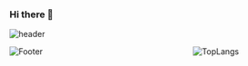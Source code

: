 ### Hi there 👋

![header](https://capsule-render.vercel.app/api?type=waving&color=auto&height=200&section=header&text=SeongGyeong%20GitHub&fontSize=50&fontColor=auto)
<div style="margin-right:100px;">
<img align="right" src="https://github-readme-stats.vercel.app/api/top-langs/?username=hsgyeong&layout=compact&hide_border=true&langs_count=10" alt="TopLangs">
</div>
<!--[Top Langs](https://github-readme-stats.vercel.app/api/top-langs/?username=hsgyeong&layout=compact&hide_border=true&langs_count=10)-->
<!--(https://github.com/hsgyeong/github-readme-stats)-->
<!--git stats
![Anurag's GitHub stats](https://github-readme-stats.vercel.app/api?username=hsgyeong)(https://github.com/hsgyeong/github-readme-stats)-->

![Footer](https://capsule-render.vercel.app/api?type=waving&color=auto&height=200&section=footer)

